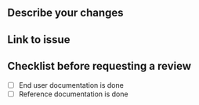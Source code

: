 ## Describe your changes

## Link to issue

## Checklist before requesting a review
- [ ] End user documentation is done
- [ ] Reference documentation is done 
